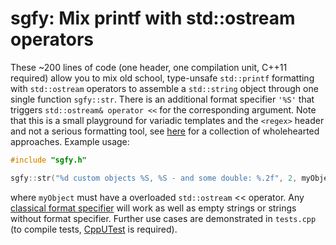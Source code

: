
# sgfy: Mix printf with std::ostream operators

These ~200 lines of code (one header, one compilation unit, C++11 required) allow you to mix old
school, type-unsafe `std::printf` formatting with `std::ostream` operators to assemble a
`std::string` object through one single function `sgfy::str`. There is an additional format
specifier `'%S'` that triggers `std::ostream& operator <<` for the corresponding argument. Note that
this is a small playground for variadic templates and the `<regex>` header and not a serious
formatting tool, see [here](https://github.com/r-lyeh/fmt11#alternatives) for a collection of
wholehearted approaches. Example usage:
```C++
#include "sgfy.h"

sgfy::str("%d custom objects %S, %S - and some double: %.2f", 2, myObject, myObject, -1.234);
```
where `myObject` must have a overloaded `std::ostream` << operator. Any [classical format
specifier](http://en.cppreference.com/w/cpp/io/c/fprintf) will work as well as empty strings or
strings without format specifier. Further use cases are demonstrated in `tests.cpp` (to compile
tests, [CppUTest](https://github.com/cpputest/cpputest) is required).

